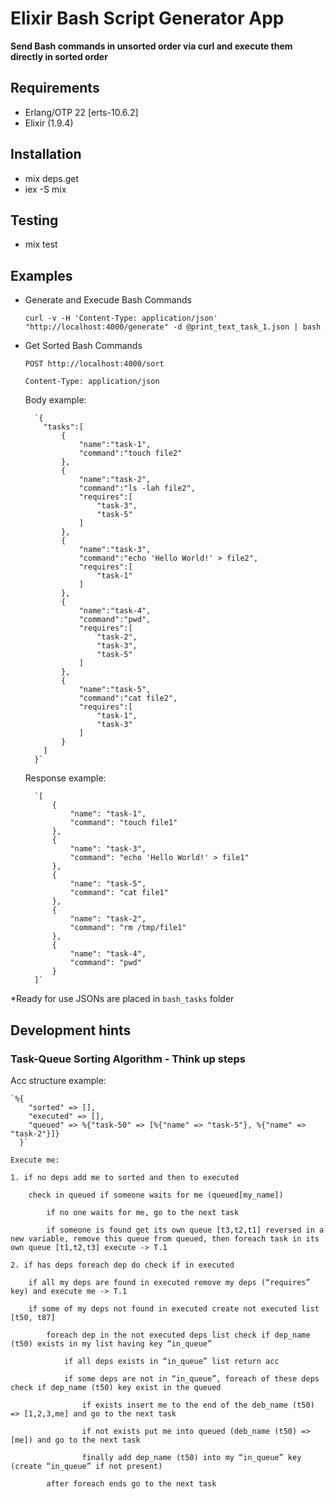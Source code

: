 # Elixir Bash Script Generator App

**Send Bash commands in unsorted order via curl and execute them directly in sorted order**

## Requirements
- Erlang/OTP 22 [erts-10.6.2]
- Elixir (1.9.4)

## Installation

- mix deps.get
- iex -S mix

## Testing

- mix test

## Examples
-  Generate and Execude Bash Commands

    `curl -v -H 'Content-Type: application/json' "http://localhost:4000/generate" -d @print_text_task_1.json | bash`
    
- Get Sorted Bash Commands

    `POST http://localhost:4000/sort`
    
    `Content-Type: application/json`
    
    Body example:
    
        `{
          "tasks":[
              {
                  "name":"task-1",
                  "command":"touch file2"
              },
              {
                  "name":"task-2",
                  "command":"ls -lah file2",
                  "requires":[
                      "task-3",
                      "task-5"
                  ]
              },
              {
                  "name":"task-3",
                  "command":"echo 'Hello World!' > file2",
                  "requires":[
                      "task-1"
                  ]
              },
              {
                  "name":"task-4",
                  "command":"pwd",
                  "requires":[
                      "task-2",
                      "task-3",
                      "task-5"
                  ]
              },
              {
                  "name":"task-5",
                  "command":"cat file2",
                  "requires":[
                      "task-1",
                      "task-3"
                  ]
              }
          ]
        }`
        
    Response example:
    
        `[
            {
                "name": "task-1",
                "command": "touch file1"
            },
            {
                "name": "task-3",
                "command": "echo 'Hello World!' > file1"
            },
            {
                "name": "task-5",
                "command": "cat file1"
            },
            {
                "name": "task-2",
                "command": "rm /tmp/file1"
            },
            {
                "name": "task-4",
                "command": "pwd"
            }
        ]`
        
 *Ready for use JSONs are placed in `bash_tasks` folder
        
## Development hints

### Task-Queue Sorting Algorithm - Think up steps

Acc structure example:

    `%{
        "sorted" => [], 
        "executed" => [], 
        "queued" => %{"task-50" => [%{"name" => "task-5"}, %{"name" => "task-2"}]}
      }`

    Execute me:

    1. if no deps add me to sorted and then to executed
    
        check in queued if someone waits for me (queued[my_name])
        
            if no one waits for me, go to the next task
            
            if someone is found get its own queue [t3,t2,t1] reversed in a new variable, remove this queue from queued, then foreach task in its own queue [t1,t2,t3] execute -> T.1
		
    2. if has deps foreach dep do check if in executed
    
        if all my deps are found in executed remove my deps (“requires” key) and execute me -> T.1
        
        if some of my deps not found in executed create not executed list [t50, t87]
        
            foreach dep in the not executed deps list check if dep_name (t50) exists in my list having key “in_queue”
            
                if all deps exists in “in_queue” list return acc
                
                if some deps are not in “in_queue”, foreach of these deps check if dep_name (t50) key exist in the queued
                
                    if exists insert me to the end of the deb_name (t50) => [1,2,3,me] and go to the next task
                    
                    if not exists put me into queued (deb_name (t50) => [me]) and go to the next task
                    
                    finally add dep_name (t50) into my “in_queue” key (create “in_queue” if not present)
                    
            after foreach ends go to the next task


